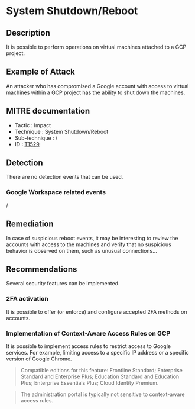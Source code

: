 # System Shutdown/Reboot

## Description

It is possible to perform operations on virtual machines attached to a GCP project.

## Example of Attack

An attacker who has compromised a Google account with access to virtual machines within a GCP project has the ability to shut down the machines.

## MITRE documentation

- Tactic : Impact
- Technique : System Shutdown/Reboot
- Sub-technique : /
- ID : [T1529](https://attack.mitre.org/techniques/T1529/)

## Detection

There are no detection events that can be used.

### Google Workspace related events

/

## Remediation

In case of suspicious reboot events, it may be interesting to review the accounts with access to the machines and verify that no suspicious behavior is observed on them, such as unusual connections...


## Recommendations

Several security features can be implemented.

### 2FA activation

It is possible to offer (or enforce) and configure accepted 2FA methods on accounts.

### Implementation of Context-Aware Access Rules on GCP

It is possible to implement access rules to restrict access to Google services. For example, limiting access to a specific IP address or a specific version of Google Chrome.

> Compatible editions for this feature: Frontline Standard; Enterprise Standard and Enterprise Plus; Education Standard and Education Plus; Enterprise Essentials Plus; Cloud Identity Premium.

> The administration portal is typically not sensitive to context-aware access rules.
